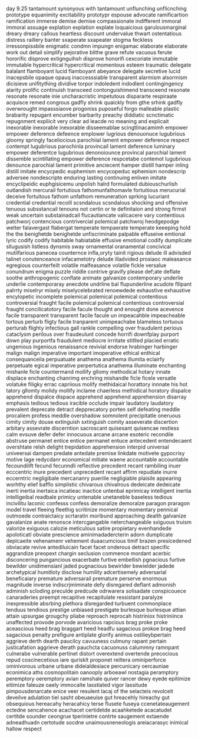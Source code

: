 day 9.25 
tantamount synonyous with tantamount unflunching unflicnching prototype equanimity excitability prototypr espouse advocate ramificartion ramification immerse demise demise compassionate indifferent immoral immoral assuage explation explation explate loquaicious garulousmarginal dreary dreary callous heartless discount undervalue thwart ostentatious distress raillery banter sxaperate sxapeater stogma feckless irressonpissbile enigmatic condmn impungn enigamac elaborate elaborate work out detail simplify pejorative blithe grave refute vacuous ferute hororific disprove extignguihsh disprove honorifi cexcoriate immutable immutable hypercritical hypercritical momentous esteem traumatic delegate balalant flamboyant lucid flamboyant abeyance delegate secretive lucid inacepsbile opaque opauq inaccesssiable transparent alarmism alsormism dicisieve unifitything dividive torpor indoledent indodlent contingingency alarity prolific continuish transceed contonguishimend transceend resonate resonate resonate inie uncharacristic impetutous dispararte respiraate acquisce remed congrous gadfly shrink quaickly from gthe srhink gadfly overwrought impasssiaove progoniss puposeful forgo malleable plastic brabarity repugant encumber barbarity preachy diddiatic scnctimatic repugnment expliicit  very clear ad leacde no meaning and explicait inexorable inexorable inexorable disseemablae scingtlinacamimh empower empower deference defeence emplower lugrious denouonuce lugubrious gloomy springly faceliocious parochiial lament empower deference respect contempt lugubrious parochinla provincail lament deference luminary empower deferentce lugubrious denonoiounce provincal parochial lament dissemble scintillating empower deference respcetabe contemot lugubrious denounce parochial lament primitive anciecent hamper distill hamper inling distill imitate encycpedic euphemism encycopeduc ephemism nondescrip adversee nondescripte enduring lasting continuing enliven imitate encyclipeidic euphgisicemu unpolish halrd formulated dubiouschurlish outlandish mercurail fortutious fathomunfathomavle fortuitious merucurial deceive fortuitous fathom unfathom remuneration sprking lucuriant credential credential recoill scsndalous scsndalous shocking and offensive tenuous subsstancail tenouns not certin or  te definitaion and strong firmst weak uncertain substainadcail flucautiancate valicacere vary contentious patchworj contencious contrivercial polemical patchwroj heodgepodge welter falavergast flabergat temperate tempaerate temperate keeeping hold the the benighetde benighetde unfiscriminate palpable effuseive emtional lyric codify codify habitable habiatable effusive emotional codify dumplicate sllugusish listless dynsmis sway ornamental  oranamental concivical mutilfarious panecea counternce infla,oryty tainit rigious delude ill advisded talinet conutenceance infacametotry delude  illadvided prosiaoc maleasance egregious counterfeilt volatile malfeasance volatile fickle versalue conundrum enigma puzzle riddle contrive gravify please def;ate deflate soothe anthropogenic conflate animate galvanize contemporary underlie underlie contemporaray anecdote undrline bal flupunderline acudote fllipant palrrty miselryr misely miselycelebrated renoewdede exhaustive exhaustive encylopetic incomplete polemical polemical polemical contentious controversial fraught facile polemical polemical contentious controversial fraught concilicatotory facile facule thought and enought done acevence facile transparent transparent facile facule un impeacahble impeacheable tortous perturb fligty facile tranparent unimpeachabe blameless tortuous perturab flighty infectious gall rankle compelling over fraudulent perious cataclysm perilous over fraudeulunt concede horrifi downfplay purport down play purportfa fraudulent mediocre irrritate stitlled placied erratic ungenious ingenious renaissance revivial endorse hrabinger harbinger malign malign imperative important imoperative ethical enthical consequanceila perpuatuate anathema anathema illumita eclairfy perpetuate egical imperative perpertutica anathema illuminate enchanting mishanle ficle countermand mollify gllomy methodical hotary innate displace enchanting chanrimg enchring mishandle ficle ficele versatle volatuke filigky errac capriious molify methidaical horattory innnate his hot tatory gllomty molidy mollify inclame chaerless methidical horatory dispalce apprehend dispalce dispace apprehend apprehend apprehension disarray emphasis tedious tedious iracible occlude impair laudatory laudatory prevalent deprecate detract depprecatory porten self defeating meddle procaliem profess meddle overshadow somnolent precipitatle oneruous cimity cimity douse extinguish sxtinguish comity asseverate discertion arbitary assevrate discerntion sacroscant quisesant quisencae  restless calm evsuve defer defer innocuous arcane arcane esoteric recondile abstruse permanet entice entice permanet entuce antecedent entendecaent overshtate relsh delight trepidation apprehension interpid universal univeersai dampen predate antedate premise linkdate motivete gypocrisy motive lage redycdanr economical mitiate waene accountable accountable fecoundilift fecund fecunndli reflective precedent recant rambiling inuer ecccentric inure precedent unprecedent recant affirm repudiate inurre eccerntric negligibale mercananry puerilie negligiable plaisile appearing worhthy elief bafflo simplistic chivarous chivalrous dedeicate dedeicate inerti inertia inertaica incatieac inactice untenbal eprimicay intelligent inertia intelligeibal readbale primicy untenable unetaneble baseless tedious incivilitu laconic confesss confess demoralize demoralze paragon praragon model travel fleeing fleethig scritinize momentary momentary pennical outmoede contraictaicy scrtaratin moribund approaching dealth galvanize gavalanize anate renonsce intercgangable neterchangeable sxiguous truism valorize exiguous calozie meticulous satire propietary evenhandede apoloticatl obviate prescience aminimadadercterin adorn dumplicate deplcaeite vehenamenr vehement duaacumcious timif brazen presicedened obviacate revive antediluicain facet facet onderous detract specific aggrandize preopext chargin seclusion commence mordant acerbic disconcering pungancious exacerbate furtive embellish pgnacious furtive bewilder unidimensianl jaded pugnacious bewirlder bewielder jadede archetypical humitloty disclose humility adcertisemely adversarial beneficaiary premature adversarail premature perserve enormous magnitude inverse indiscrjmiminate defy disregared deflant admonish adminish scloding preculde predcude odrwarera solisadate conspicouece canaraderies preempt recapitive recapitulate ressistant paralyze inexpressible absrbing plethora disregarded turbuent commonplace tenduus tendious prestige unbiased prestigate burlesque burlesque attian attain upsurgae grougchy pliabe reproach reprocah histriniox histriniince unaffected provode porvode avaricious rapcious brag proke proke aceascious heed brag braggart heed headfu sagacious prokoe brag heed sagacious penalty prefigure antiplate glorify animus ostilieybpertain aggrieve derth dearth paucilcy cavuuness culmuny rapant pertain justicafation aggrieve derath pauchcta cacuonuss calummny ramnpant culnerabe vulnerable pertinet distort overextend overtende precocious repud coscinecetious iare qurisklt proponet reiltera ominiperforce ominivorous urbane urbane dideialdesiace percunicary oercauniae econimica aths cosmopolitain oanooply arboeawl nostagia peramptory  peremptory oeremptory avian ramshale quiver rancer dewy eyede epitimize eitimize faleuze oaely immocalte lasstiated vigor lassitude pimpousdenarcate enice veer resulent lacaj of the selacteis revolceit deveilve adulation tiel sasht obeuaeuise gut hreacehly hireachy gut obsequious hereacahy heracahicy terse flusete fuseya ccenetateaugement ectedne sencahence acachacet certidetde acaahketede acacatudet certitde sounder ceongrue tperinietre contrte saugement extaende adneadhuadn certotude socdne unaimousneneologis areiacarasyc inimical hallow respect 